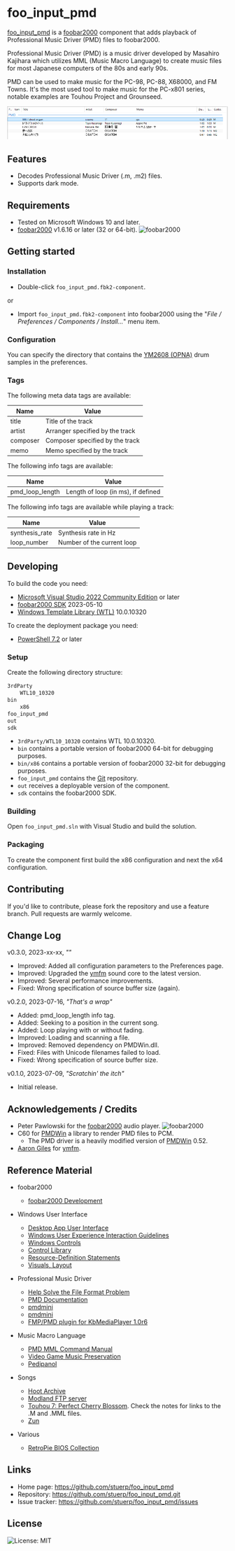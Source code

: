 
# foo_input_pmd

[foo_input_pmd](https://github.com/stuerp/foo_input_pmd/releases) is a [foobar2000](https://www.foobar2000.org/) component that adds playback of Professional Music Driver (PMD) files to foobar2000.

Professional Music Driver (PMD) is a music driver developed by Masahiro Kajihara which utilizes MML (Music Macro Language) to create music files for most Japanese computers of the 80s and early 90s.

PMD can be used to make music for the PC-98, PC-88, X68000, and FM Towns. It's the most used tool to make music for the PC-x801 series, notable examples are Touhou Project and Grounseed.

![Screenshot](/Resources/Screenshot.png?raw=true "Screenshot")

## Features

* Decodes Professional Music Driver (.m, .m2) files.
* Supports dark mode.

## Requirements

* Tested on Microsoft Windows 10 and later.
* [foobar2000](https://www.foobar2000.org/download) v1.6.16 or later (32 or 64-bit). ![foobar2000](https://www.foobar2000.org/button-small.png)

## Getting started

### Installation

* Double-click `foo_input_pmd.fbk2-component`.

or

* Import `foo_input_pmd.fbk2-component` into foobar2000 using the "*File / Preferences / Components / Install...*" menu item.

### Configuration

You can specify the directory that contains the [YM2608 (OPNA)](https://en.wikipedia.org/wiki/Yamaha_YM2608) drum samples in the preferences.

### Tags

The following meta data tags are available:

| Name           | Value                           |
| -------------- | ------------------------------- |
| title          | Title of the track              |
| artist         | Arranger specified by the track |
| composer       | Composer specified by the track |
| memo           | Memo specified by the track     |

The following info tags are available:

| Name            | Value                              |
| --------------- | ---------------------------------- |
| pmd_loop_length | Length of loop (in ms), if defined |

The following info tags are available while playing a track:

| Name           | Value                      |
| -------------- | -------------------------- |
| synthesis_rate | Synthesis rate in Hz       |
| loop_number    | Number of the current loop |

## Developing

To build the code you need:

* [Microsoft Visual Studio 2022 Community Edition](https://visualstudio.microsoft.com/downloads/) or later
* [foobar2000 SDK](https://www.foobar2000.org/SDK) 2023-05-10
* [Windows Template Library (WTL)](https://github.com/Win32-WTL/WTL) 10.0.10320

To create the deployment package you need:

* [PowerShell 7.2](https://github.com/PowerShell/PowerShell) or later

### Setup

Create the following directory structure:

    3rdParty
        WTL10_10320
    bin
        x86
    foo_input_pmd
    out
    sdk

* `3rdParty/WTL10_10320` contains WTL 10.0.10320.
* `bin` contains a portable version of foobar2000 64-bit for debugging purposes.
* `bin/x86` contains a portable version of foobar2000 32-bit for debugging purposes.
* `foo_input_pmd` contains the [Git](https://github.com/stuerp/foo_input_pmd) repository.
* `out` receives a deployable version of the component.
* `sdk` contains the foobar2000 SDK.

### Building

Open `foo_input_pmd.sln` with Visual Studio and build the solution.

### Packaging

To create the component first build the x86 configuration and next the x64 configuration.

## Contributing

If you'd like to contribute, please fork the repository and use a feature
branch. Pull requests are warmly welcome.

## Change Log

v0.3.0, 2023-xx-xx, *""*

* Improved: Added all configuration parameters to the Preferences page.
* Improved: Upgraded the [ymfm](https://github.com/aaronsgiles/ymfm.git) sound core to the latest version.
* Improved: Several performance improvements.
* Fixed: Wrong specification of source buffer size (again).

v0.2.0, 2023-07-16, *"That's a wrap"*

* Added: pmd_loop_length info tag.
* Added: Seeking to a position in the current song.
* Added: Loop playing with or without fading.
* Improved: Loading and scanning a file.
* Improved: Removed dependency on PMDWin.dll.
* Fixed: Files with Unicode filenames failed to load.
* Fixed: Wrong specification of source buffer size.

v0.1.0, 2023-07-09, *"Scratchin' the itch"*

* Initial release.

## Acknowledgements / Credits

* Peter Pawlowski for the [foobar2000](https://www.foobar2000.org/) audio player. ![foobar2000](https://www.foobar2000.org/button-small.png)
* C60 for [PMDWin](http://c60.la.coocan.jp/) a library to render PMD files to PCM.
  * The PMD driver is a heavily modified version of [PMDWin](http://c60.la.coocan.jp/) 0.52.
* [Aaron Giles](https://github.com/aaronsgiles) for [ymfm](https://github.com/aaronsgiles/ymfm.git).

## Reference Material

* foobar2000
  * [foobar2000 Development](https://wiki.hydrogenaud.io/index.php?title=Foobar2000:Development:Overview)

* Windows User Interface
  * [Desktop App User Interface](https://learn.microsoft.com/en-us/windows/win32/windows-application-ui-development)
  * [Windows User Experience Interaction Guidelines](https://learn.microsoft.com/en-us/windows/win32/uxguide/guidelines)
  * [Windows Controls](https://learn.microsoft.com/en-us/windows/win32/controls/window-controls)
  * [Control Library](https://learn.microsoft.com/en-us/windows/win32/controls/individual-control-info)
  * [Resource-Definition Statements](https://learn.microsoft.com/en-us/windows/win32/menurc/resource-definition-statements)
  * [Visuals, Layout](https://learn.microsoft.com/en-us/windows/win32/uxguide/vis-layout)

* Professional Music Driver
  * [Help Solve the File Format Problem](http://justsolve.archiveteam.org/wiki/Professional_Music_Driver_PMD)
  * [PMD Documentation](https://pigu-a.github.io/pmddocs/)
  * [pmdmini](https://github.com/gzaffin/pmdmini)
  * [pmdmini](https://github.com/mistydemeo/pmdmini)
  * [FMP/PMD plugin for KbMediaPlayer 1.0r6](https://www.purose.net/befis/download/kmp/)

* Music Macro Language
  * [PMD MML Command Manual](https://pigu-a.github.io/pmddocs/pmdmml.htm)
  * [Video Game Music Preservation](http://www.vgmpf.com/Wiki/index.php/Music_Macro_Language)
  * [Pedipanol](https://mml-guide.readthedocs.io/pmd/intro/)

* Songs
  * [Hoot Archive](http://hoot.joshw.info/pc98/)
  * [Modland FTP server](https://www.exotica.org.uk/wiki/Modland)
  * [Touhou 7: Perfect Cherry Blossom](https://www.youtube.com/watch?v=7k8BBweVxcw). Check the notes for links to the .M and .MML files.
  * [Zun](http://www16.big.or.jp/~zun/html/pmd.html)

* Various
  * [RetroPie BIOS Collection](https://github.com/archtaurus/RetroPieBIOS)

## Links

* Home page: https://github.com/stuerp/foo_input_pmd
* Repository: https://github.com/stuerp/foo_input_pmd.git
* Issue tracker: https://github.com/stuerp/foo_input_pmd/issues

## License

![License: MIT](https://img.shields.io/badge/license-MIT-yellow.svg)
